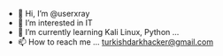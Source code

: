 - 👋 Hi, I’m @userxray
- 👀 I’m interested in IT
- 🌱 I’m currently learning Kali Linux, Python ...
- 📫 How to reach me ... turkishdarkhacker@gmail.com
